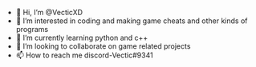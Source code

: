 - 👋 Hi, I’m @VecticXD
- 👀 I’m interested in coding and making game cheats and other kinds of programs
- 🌱 I’m currently learning python and c++
- 💞️ I’m looking to collaborate on game related projects
- 📫 How to reach me discord-Vectic#9341


<!---
VecticXD/VecticXD is a ✨ special ✨ repository because its `README.md` (this file) appears on your GitHub profile.
You can click the Preview link to take a look at your changes.
--->

